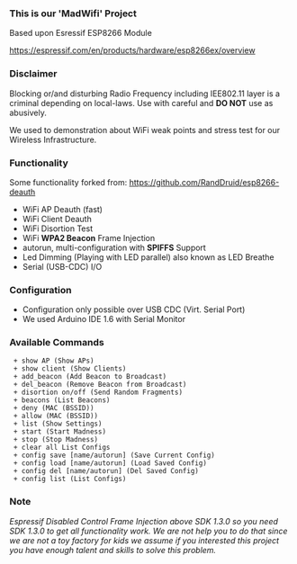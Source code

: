 ### This is our 'MadWifi' Project
Based upon Esressif ESP8266 Module

https://espressif.com/en/products/hardware/esp8266ex/overview

### Disclaimer
Blocking or/and disturbing Radio Frequency including IEE802.11 layer is a criminal depending on local-laws. 
Use with careful and **DO NOT** use as abusively.

We used to demonstration about WiFi weak points and stress test for our Wireless Infrastructure.

### Functionality
Some functionality forked from: https://github.com/RandDruid/esp8266-deauth

- WiFi AP Deauth (fast)
- WiFi Client Deauth
- WiFi Disortion Test
- WiFi **WPA2 Beacon** Frame Injection
- autorun, multi-configuration with **SPIFFS** Support
- Led Dimming (Playing with LED parallel) also known as LED Breathe
- Serial (USB-CDC) I/O

### Configuration
- Configuration only possible over USB CDC (Virt. Serial Port)
- We used Arduino IDE 1.6 with Serial Monitor


### Available Commands
````
 + show AP (Show APs)
 + show client (Show Clients)
 + add_beacon (Add Beacon to Broadcast)
 + del_beacon (Remove Beacon from Broadcast)
 + disortion on/off (Send Random Fragments)
 + beacons (List Beacons)
 + deny (MAC (BSSID))
 + allow (MAC (BSSID))
 + list (Show Settings)
 + start (Start Madness)
 + stop (Stop Madness)
 + clear all List Configs
 + config save [name/autorun] (Save Current Config)
 + config load [name/autorun] (Load Saved Config)
 + config del [name/autorun] (Del Saved Config)
 + config list (List Configs)
````

### Note
*Espressif Disabled Control Frame Injection above SDK 1.3.0 so you need SDK 1.3.0 to get all functionality work. We are not help you to do that since we are not a toy factory for kids we assume if you interested this project you have enough talent and skills to solve this problem.*

